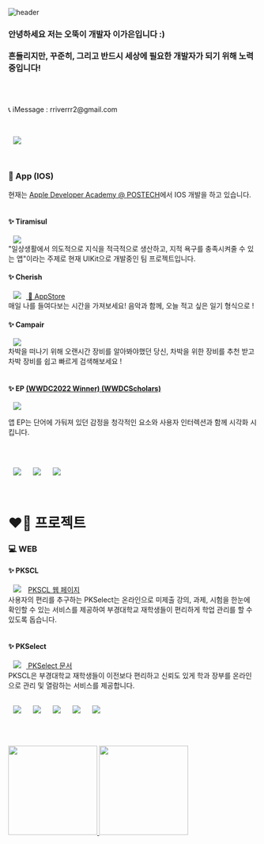 ![header](https://capsule-render.vercel.app/api?type=waving&color=gradient&height=300&section=header&text=Hi%20!%20I%20am%20Gaeun%20Lee%20:\)%20&fontSize=70)
</br>
<h3>
안녕하세요 저는 오뚝이 개발자 이가은입니다 :)</br></br>
흔들리지만, 꾸준히, 그리고 반드시 세상에 필요한 개발자가 되기 위해 노력 중입니다!
</h3>
</br>
</br>

<p align="left">📞 iMessage : rriverrr2@gmail.com </p></br>
<p align="left"><a href="https://rriver2.tistory.com/"><img src="http://img.shields.io/badge/💻 Blog-655ced?style=for-the-badge&color=5FC397" style="height : auto; margin-left : 10px; margin-right : 10px;"/></a></p>



 
</br>
<h3>📱 App (IOS) </h3>
현재는 <a href="https://github.com/DeveloperAcademy-POSTECH">Apple Developer Academy @ POSTECH</a>에서 IOS 개발을 하고 있습니다.</br>
</br>
 <h4>✨ Tiramisul</h4> 
 <a href="https://github.com/DeveloperAcademy-POSTECH/MacC_Team_Beartear"><img src="http://img.shields.io/badge/Tiramisul_github-655ced?style=social&logo=github&color=informational" style="height : auto; margin-left : 10px; margin-right : 10px;"/>
</a>
 </br>
"일상생활에서 의도적으로 지식을 적극적으로 생산하고, 지적 욕구를 충족시켜줄 수 있는 앱"이라는 주제로 현재 UIKit으로 개발중인 팀 프로젝트입니다. 


  <h4>✨ Cherish</h4> 
<a href="https://github.com/rriver2/cherish"><img src="http://img.shields.io/badge/Cherish_github-655ced?style=social&logo=github&color=informational" style="height : auto; margin-left : 10px; margin-right : 10px;"/>
</a>
 <a href="https://apps.apple.com/us/app/cherish/id1639908764"> 🍎 AppStore</a></br>
매일 나를 들여다보는 시간을 가져보세요! 음악과 함께, 오늘 적고 싶은 일기 형식으로 !
</br>

 <h4>✨ Campair</h4> 
<a href="https://github.com/DeveloperAcademy-POSTECH/MC2-Team2-GreedySquirrel"><img src="http://img.shields.io/badge/Campair_github-655ced?style=social&logo=github&color=informational" style="height : auto; margin-left : 10px; margin-right : 10px;"/>
</a>
 </br>
차박을 떠나기 위해 오랜시간 장비를 알아봐야했던 당신, 차박을 위한 장비를 추천 받고 차박 장비를 쉽고 빠르게 검색해보세요 !

</br>
</br>
 
  <h4>✨ EP 
  <a href="https://github.com/wwdc-kr/Submissions">(WWDC2022 Winner) 
    <a href="https://www.wwdcscholars.com/">(WWDCScholars)
    </h4> 
<a href="https://github.com/rriver2/WWDC--Ep-"><img src="http://img.shields.io/badge/Ep_github-655ced?style=social&logo=github&color=informational" style="height : auto; margin-left : 10px; margin-right : 10px;"/>
</a>
 </br>

앱 EP는 단어에 가둬져 있던 감정을 청각적인 요소와 사용자 인터렉션과 함께 시각화 시킵니다.
 
 
<br></br>
<p align="left">
<img src="https://img.shields.io/badge/Swift-D22128?style=for-the-badge&logo=Swift&logoColor=white" style="height : auto; margin-left : 10px; margin-right : 10px;"/>
<img src="https://img.shields.io/badge/Xcode-FF9900?style=for-the-badge&logo=Xcode&logoColor=white" style="height : auto; margin-left : 10px; margin-right : 10px;"/>
<img src="https://img.shields.io/badge/SwiftUI-FF9900?style=for-the-badge&logo=SwiftUI&logoColor=white" style="height : auto; margin-left : 10px; margin-right : 10px;"/></p>
</br>
<h1>❤️‍🔥 프로젝트</h1>
<h3>💻 WEB</h3> 
<h4>✨ PKSCL</h4> 
  <a href="https://github.com/rriver2/PKSCL">
<img src="http://img.shields.io/badge/PKSCL_github-655ced?style=social&logo=github&color=informational" style="height : auto; margin-left : 10px; margin-right : 10px;"/></a>
 <a href="https://pkscl.kro.kr/">PKSCL 웹 페이지 
</a>
 </br>
사용자의 편리를 추구하는 PKSelect는 온라인으로 미제출 강의, 과제, 시험을 한눈에 확인할 수 있는 서비스를 제공하여 부경대학교 재학생들이 편리하게 학업 관리를 할 수 있도록 돕습니다.</br>

</br>
<h4>✨ PKSelect</h4> 
<a href="https://github.com/rriver2/pk_selecter_pj_front"><img src="http://img.shields.io/badge/PKSelect_github-655ced?style=social&logo=github&color=informational" style="height : auto; margin-left : 10px; margin-right : 10px;"/>
</a>
 <a href="https://doongu.gitbook.io/pk_select/">PKSelect 문서</a>
</br>
PKSCL은 부경대학교 재학생들이 이전보다 편리하고 신뢰도 있게 학과 장부를 온라인으로 관리 및 열람하는 서비스를 제공합니다.

</br>
</br>

<p align="left">
 <img src="https://img.shields.io/badge/JavaScript-3776AB?style=for-the-badge&logo=JavaScript&logoColor=white" style="height : auto; margin-left : 10px; margin-right : 10px;"/>
<img src="https://img.shields.io/badge/HTML-000000?style=for-the-badge&logo=Htmp&logoColor=white" style="height : auto; margin-left : 10px; margin-right : 10px;"/>
<img src="https://img.shields.io/badge/CSS-00000F?style=for-the-badge&logo=Css&logoColor=white" style="height : auto; margin-left : 10px; margin-right : 10px;"/>
<img src="https://img.shields.io/badge/React-003545?style=for-the-badge&logo=React&logoColor=white" style="height : auto; margin-left : 10px; margin-right : 10px;"/>
  <img src="https://img.shields.io/badge/VSCode-003545?style=for-the-badge&logo=VSCode&logoColor=white" style="height : auto; margin-left : 10px; margin-right : 10px;"/>
 </p>
<br></br>



<p>
    <a href="https://github.com/anuraghazra/github-readme-stats">
    <img height="180px" src="https://github-readme-stats.vercel.app/api?username=rriver2&show_icons=true&theme=vue&bg_color=FFFFFF,FFFFFF,FFFFFF,FFFFFF,FFFFFF,FFFFFF,ccf7c9,ccf7c9,ccf7c9,ccf7c9&icon_color=FFFFFF&border_color=39de94" />
</a>
    <a href="https://github.com/anuraghazra/convoychat">
  <img  height="180px" src="https://github-readme-stats.vercel.app/api/top-langs/?username=rriver2&layout=compact&title_color=4ABB88&border_color=39de94" />
     <!-- 
        <a href="https://github.com/anuraghazra/convoychat">
    </a>
<img src="http://mazandi.herokuapp.com/api?handle=rriver22&theme=warm"/>
      </p>
 -->



